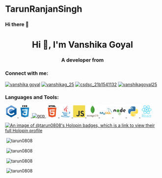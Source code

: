 # TarunRanjanSingh
### Hi there 👋
<h1 align="center">Hi 👋, I'm Vanshika Goyal</h1>
<h3 align="center">A developer from</h3>

<h3 align="left">Connect with me:</h3>
<p align="left">
<a href="[https://linkedin.com/in/vanshika goyal](https://www.linkedin.com/in/tarun-ranjan-singh-6a402b224/)" target="blank"><img align="center" src="https://raw.githubusercontent.com/rahuldkjain/github-profile-readme-generator/master/src/images/icons/Social/linked-in-alt.svg" alt="vanshika goyal" height="30" width="40" /></a>
<a href="[https://instagram.com/vanshikag_25](https://twitter.com/TarunRanjanSin1)" target="blank"><img align="center" src="https://raw.githubusercontent.com/rahuldkjain/github-profile-readme-generator/master/src/images/icons/Social/instagram.svg" alt="vanshikag_25" height="30" width="40" /></a>
<a href="[https://www.hackerrank.com/csdsc_21b1541132](https://www.hackerrank.com/profile/CSDSC_21B1541104)" target="blank"><img align="center" src="https://raw.githubusercontent.com/rahuldkjain/github-profile-readme-generator/master/src/images/icons/Social/hackerrank.svg" alt="csdsc_21b1541132" height="30" width="40" /></a>
<a href="[https://www.leetcode.com/vanshikagoyal25](https://leetcode.com/u/tarunranjan0808/)" target="blank"><img align="center" src="https://raw.githubusercontent.com/rahuldkjain/github-profile-readme-generator/master/src/images/icons/Social/leet-code.svg" alt="vanshikagoyal25" height="30" width="40" /></a>
</p>

<h3 align="left">Languages and Tools:</h3>
<p align="left"> <a href="https://www.cprogramming.com/" target="_blank" rel="noreferrer"> <img src="https://raw.githubusercontent.com/devicons/devicon/master/icons/c/c-original.svg" alt="c" width="40" height="40"/> </a> <a href="https://www.w3schools.com/css/" target="_blank" rel="noreferrer"> <img src="https://raw.githubusercontent.com/devicons/devicon/master/icons/css3/css3-original-wordmark.svg" alt="css3" width="40" height="40"/> </a> <a href="https://cloud.google.com" target="_blank" rel="noreferrer"> <img src="https://www.vectorlogo.zone/logos/google_cloud/google_cloud-icon.svg" alt="gcp" width="40" height="40"/> </a> <a href="https://www.w3.org/html/" target="_blank" rel="noreferrer"> <img src="https://raw.githubusercontent.com/devicons/devicon/master/icons/html5/html5-original-wordmark.svg" alt="html5" width="40" height="40"/> </a> <a href="https://www.java.com" target="_blank" rel="noreferrer"> <img src="https://raw.githubusercontent.com/devicons/devicon/master/icons/java/java-original.svg" alt="java" width="40" height="40"/> </a> <a href="https://developer.mozilla.org/en-US/docs/Web/JavaScript" target="_blank" rel="noreferrer"> <img src="https://raw.githubusercontent.com/devicons/devicon/master/icons/javascript/javascript-original.svg" alt="javascript" width="40" height="40"/> </a> <a href="https://www.mongodb.com/" target="_blank" rel="noreferrer"> <img src="https://raw.githubusercontent.com/devicons/devicon/master/icons/mongodb/mongodb-original-wordmark.svg" alt="mongodb" width="40" height="40"/> </a> <a href="https://www.mysql.com/" target="_blank" rel="noreferrer"> <img src="https://raw.githubusercontent.com/devicons/devicon/master/icons/mysql/mysql-original-wordmark.svg" alt="mysql" width="40" height="40"/> </a> <a href="https://nodejs.org" target="_blank" rel="noreferrer"> <img src="https://raw.githubusercontent.com/devicons/devicon/master/icons/nodejs/nodejs-original-wordmark.svg" alt="nodejs" width="40" height="40"/> </a> <a href="https://www.python.org" target="_blank" rel="noreferrer"> <img src="https://raw.githubusercontent.com/devicons/devicon/master/icons/python/python-original.svg" alt="python" width="40" height="40"/> </a> <a href="https://reactjs.org/" target="_blank" rel="noreferrer"> <img src="https://raw.githubusercontent.com/devicons/devicon/master/icons/react/react-original-wordmark.svg" alt="react" width="40" height="40"/> </a> </p>




[![An image of @tarun0808's Holopin badges, which is a link to view their full Holopin profile](https://holopin.me/tarun0808)](https://holopin.io/@tarun0808)

<p>&nbsp;<img align="center" src="https://github-readme-stats.vercel.app/api?username=tarun0808&show_icons=true&locale=en" alt="tarun0808" /></p>
<p>&nbsp;<img align="center" src="https://stats.quine.sh/tarun0808/github?theme=dark" alt="tarun0808" /></p>
<p>&nbsp;<img align="center" src="https://stats.quine.sh/tarun0808/languages-over-time?theme=dark" alt="tarun0808" /></p>
<p>&nbsp;<img align="center" src="https://stats.quine.sh/tarun0808/topics-over-time?theme=dark" alt="tarun0808" /></p>

